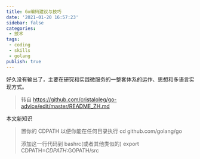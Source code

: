 ```yaml
---
title: Go编码建议与技巧
date: '2021-01-20 16:57:23'
sidebar: false
categories:
 - 技术
tags:
 - coding
 - skills
 - golang
publish: true
---
```


好久没有输出了，主要在研究和实践微服务的一整套体系的运作、思想和多语言实现方式。

> 转自 https://github.com/cristaloleg/go-advice/edit/master/README_ZH.md

本文新知识

> 置你的 CDPATH 以便你能在任何目录执行 cd github.com/golang/go
> 
> 添加这一行代码到 bashrc(或者其他类似的) export CDPATH=$CDPATH:$GOPATH/src